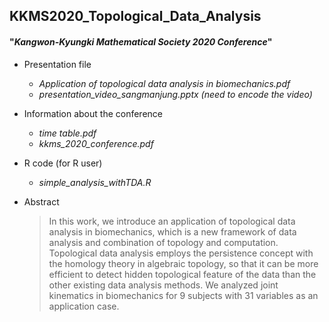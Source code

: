 ## KKMS2020_Topological_Data_Analysis  
#### "_Kangwon-Kyungki Mathematical Society 2020 Conference_"
  
- Presentation file
	+ _Application of topological data analysis in biomechanics.pdf_
	+ _presentation_video_sangmanjung.pptx (need to encode the video)_
  
- Information about the conference  
  + _time table.pdf_
  + _kkms_2020_conference.pdf_
  
- R code (for R user)  
  + _simple_analysis_withTDA.R_

- Abstract
  >In this work, we introduce an application of topological data analysis in biomechanics, which is a new framework of data analysis and combination of topology and computation. Topological data analysis employs the persistence concept with the homology theory in algebraic topology, so that it can be more efficient to detect hidden topological feature of the data than the other existing data analysis methods. We analyzed joint kinematics in biomechanics for 9 subjects with 31 variables as an application case.
